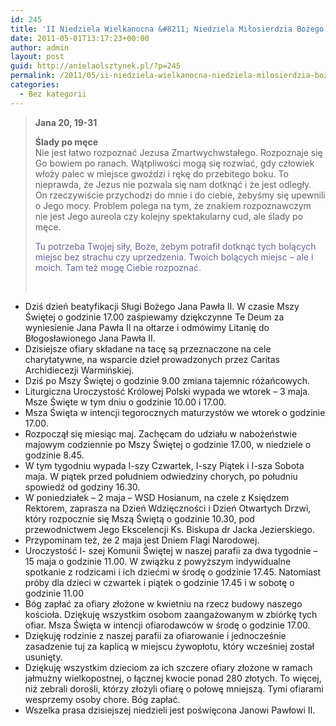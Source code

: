 ```yaml
---
id: 245
title: 'II Niedziela Wielkanocna &#8211; Niedziela Miłosierdzia Bożego'
date: 2011-05-01T13:17:23+00:00
author: admin
layout: post
guid: http://anielaolsztynek.pl/?p=245
permalink: /2011/05/ii-niedziela-wielkanocna-niedziela-milosierdzia-bozego/
categories:
  - Bez kategorii
---
```

> **Jana 20, 19-31**
> 
> **Ślady po męce**  
> Nie jest łatwo rozpoznać Jezusa Zmartwychwstałego. Rozpoznaje się Go bowiem po ranach. Wątpliwości mogą się rozwiać, gdy człowiek włoży palec w miejsce gwoździ i rękę do przebitego boku. To nieprawda, że Jezus nie pozwala się nam dotknąć i że jest odległy. On rzeczywiście przychodzi do mnie i do ciebie, żebyśmy się upewnili o Jego mocy. Problem polega na tym, że znakiem rozpoznawczym nie jest Jego aureola czy kolejny spektakularny cud, ale ślady po męce.
> 
> <span style="color: #666699;">Tu potrzeba Twojej siły, Boże, żebym potrafił dotknąć tych bolących miejsc bez strachu czy uprzedzenia. Twoich bolących miejsc &#8211; ale i moich. Tam też mogę Ciebie rozpoznać.</span>
> 
> <span style="color: #666699;"><br /> </span>

  * Dziś dzień beatyfikacji Sługi Bożego Jana Pawła II. W czasie Mszy Świętej o godzinie 17.00 zaśpiewamy dziękczynne Te Deum za wyniesienie Jana Pawła II na ołtarze i odmówimy Litanię do Błogosławionego Jana Pawła II.
  * Dzisiejsze ofiary składane na tacę są przeznaczone na cele charytatywne, na wsparcie dzieł prowadzonych przez Caritas Archidiecezji Warmińskiej.
  * Dziś po Mszy Świętej o godzinie 9.00 zmiana tajemnic różańcowych.
  * Liturgiczna Uroczystość Królowej Polski wypada we wtorek &#8211; 3 maja. Msze Święte w tym dniu o godzinie 10.00 i 17.00.
  * Msza Święta w intencji tegorocznych maturzystów we wtorek o godzinie 17.00.
  * Rozpoczął się miesiąc maj. Zachęcam do udziału w nabożeństwie majowym codziennie po Mszy Świętej o godzinie 17.00, w niedziele o godzinie 8.45.
  * W tym tygodniu wypada I-szy Czwartek, I-szy Piątek i I-sza Sobota maja. W piątek przed południem odwiedziny chorych, po południu spowiedź od godziny 16.30.
  * W poniedziałek &#8211; 2 maja &#8211; WSD Hosianum, na czele z Księdzem Rektorem, zaprasza na Dzień Wdzięczności i Dzień Otwartych Drzwi, który rozpocznie się Mszą Świętą o godzinie 10.30, pod przewodnictwem Jego Ekscelencji Ks. Biskupa dr Jacka Jezierskiego.
  * Przypominam też, że 2 maja jest Dniem Flagi Narodowej.
  * Uroczystość I- szej Komunii Świętej w naszej parafii za dwa tygodnie &#8211; 15 maja o godzinie 11.00. W związku z powyższym indywidualne spotkanie z rodzicami i ich dziećmi w środę o godzinie 17.45. Natomiast próby dla dzieci w czwartek i piątek o godzinie 17.45 i w sobotę o godzinie 11.00
  * Bóg zapłać za ofiary złożone w kwietniu na rzecz budowy naszego kościoła. Dziękuję wszystkim osobom zaangażowanym w zbiórkę tych ofiar. Msza Święta w intencji ofiarodawców w środę o godzinie 17.00.
  * Dziękuję rodzinie z naszej parafii za ofiarowanie i jednocześnie zasadzenie tuj za kaplicą w miejscu żywopłotu, który wcześniej został usunięty.
  * Dziękuję wszystkim dzieciom za ich szczere ofiary złożone w ramach jałmużny wielkopostnej, o łącznej kwocie ponad 280 złotych. To więcej, niż zebrali dorośli, którzy złożyli ofiarę o połowę mniejszą. Tymi ofiarami wesprzemy osoby chore. Bóg zapłać.
  * Wszelka prasa dzisiejszej niedzieli jest poświęcona Janowi Pawłowi II.